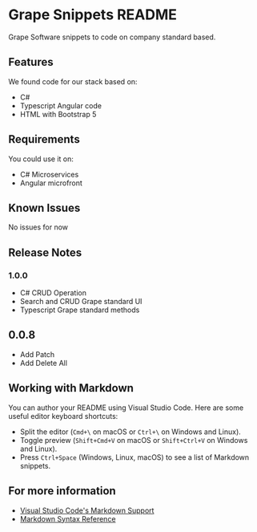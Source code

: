 # Grape Snippets README

Grape Software snippets to code on company standard based.

## Features

We found code for our stack based on:

- C#
- Typescript Angular code
- HTML with Bootstrap 5

## Requirements

You could use it on:

- C# Microservices
- Angular microfront

## Known Issues

No issues for now

## Release Notes

### 1.0.0

- C# CRUD Operation
- Search and CRUD Grape standard UI
- Typescript Grape standard methods

## 0.0.8

- Add Patch
- Add Delete All

## Working with Markdown

You can author your README using Visual Studio Code. Here are some useful editor keyboard shortcuts:

- Split the editor (`Cmd+\` on macOS or `Ctrl+\` on Windows and Linux).
- Toggle preview (`Shift+Cmd+V` on macOS or `Shift+Ctrl+V` on Windows and Linux).
- Press `Ctrl+Space` (Windows, Linux, macOS) to see a list of Markdown snippets.

## For more information

- [Visual Studio Code's Markdown Support](http://code.visualstudio.com/docs/languages/markdown)
- [Markdown Syntax Reference](https://help.github.com/articles/markdown-basics/)
